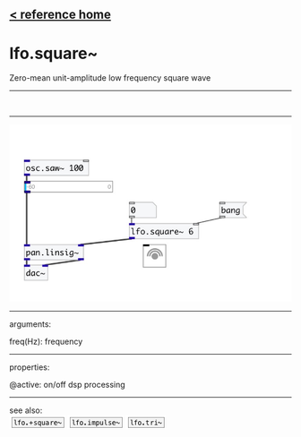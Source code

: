 [< reference home](index.html)
---

# lfo.square~


Zero-mean unit-amplitude low frequency square wave

---

<br>


---


![example](examples/lfo.square~-example.jpg)

---
arguments:

freq(Hz): frequency<br>

---
properties:

@active: on/off dsp
            processing<br>

---
see also:<br>
[![lfo.+square~](img/object_lfo.+square~.png)](lfo.+square~.html)
[![lfo.impulse~](img/object_lfo.impulse~.png)](lfo.impulse~.html)
[![lfo.tri~](img/object_lfo.tri~.png)](lfo.tri~.html)
